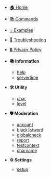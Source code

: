 <!-- docs/_sidebar.md -->

* [🏠 Home](/)
* [📚 Commands](commands.md)
* [💡 Examples](examples.md)
* [🐛 Troubleshooting](troubleshooting.md)
* [🔒 Privacy Policy](PRIVACY_POLICY.md)

* **📚 Information**
  * [help](commands/help.md)
  * [servertime](commands/servertime.md)

* **🛠️ Utility**
  * [char](commands/char.md)
  * [level](commands/level.md)

* **🛡️ Moderation**
  * [account](commands/account.md)
  * [blacklistword](commands/blacklistword.md)
  * [globalcheck](commands/globalcheck.md)
  * [report](commands/report.md)
  * [testcontext](commands/testcontext.md)
  * [charname](commands/charname.md)

* **⚙️ Settings**
  * [setup](commands/setup.md)

